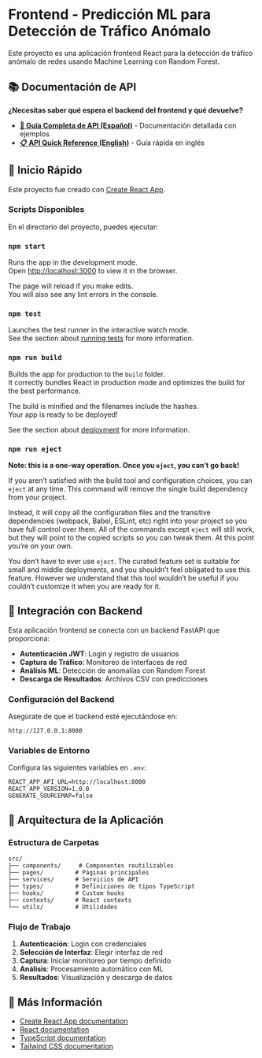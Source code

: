 # Frontend - Predicción ML para Detección de Tráfico Anómalo

Este proyecto es una aplicación frontend React para la detección de tráfico anómalo de redes usando Machine Learning con Random Forest.

## 📚 Documentación de API

**¿Necesitas saber qué espera el backend del frontend y qué devuelve?**

- **[📖 Guía Completa de API (Español)](./API_DOCUMENTATION.md)** - Documentación detallada con ejemplos
- **[📋 API Quick Reference (English)](./API_GUIDE_EN.md)** - Guía rápida en inglés

## 🚀 Inicio Rápido

Este proyecto fue creado con [Create React App](https://github.com/facebook/create-react-app).

### Scripts Disponibles

En el directorio del proyecto, puedes ejecutar:

### `npm start`

Runs the app in the development mode.\
Open [http://localhost:3000](http://localhost:3000) to view it in the browser.

The page will reload if you make edits.\
You will also see any lint errors in the console.

### `npm test`

Launches the test runner in the interactive watch mode.\
See the section about [running tests](https://facebook.github.io/create-react-app/docs/running-tests) for more information.

### `npm run build`

Builds the app for production to the `build` folder.\
It correctly bundles React in production mode and optimizes the build for the best performance.

The build is minified and the filenames include the hashes.\
Your app is ready to be deployed!

See the section about [deployment](https://facebook.github.io/create-react-app/docs/deployment) for more information.

### `npm run eject`

**Note: this is a one-way operation. Once you `eject`, you can’t go back!**

If you aren’t satisfied with the build tool and configuration choices, you can `eject` at any time. This command will remove the single build dependency from your project.

Instead, it will copy all the configuration files and the transitive dependencies (webpack, Babel, ESLint, etc) right into your project so you have full control over them. All of the commands except `eject` will still work, but they will point to the copied scripts so you can tweak them. At this point you’re on your own.

You don’t have to ever use `eject`. The curated feature set is suitable for small and middle deployments, and you shouldn’t feel obligated to use this feature. However we understand that this tool wouldn’t be useful if you couldn’t customize it when you are ready for it.

## 🔌 Integración con Backend

Esta aplicación frontend se conecta con un backend FastAPI que proporciona:

- **Autenticación JWT**: Login y registro de usuarios
- **Captura de Tráfico**: Monitoreo de interfaces de red
- **Análisis ML**: Detección de anomalías con Random Forest
- **Descarga de Resultados**: Archivos CSV con predicciones

### Configuración del Backend

Asegúrate de que el backend esté ejecutándose en:
```
http://127.0.0.1:8000
```

### Variables de Entorno

Configura las siguientes variables en `.env`:
```env
REACT_APP_API_URL=http://localhost:8000
REACT_APP_VERSION=1.0.0
GENERATE_SOURCEMAP=false
```

## 🔧 Arquitectura de la Aplicación

### Estructura de Carpetas
```
src/
├── components/     # Componentes reutilizables
├── pages/         # Páginas principales
├── services/      # Servicios de API
├── types/         # Definiciones de tipos TypeScript
├── hooks/         # Custom hooks
├── contexts/      # React contexts
└── utils/         # Utilidades
```

### Flujo de Trabajo

1. **Autenticación**: Login con credenciales
2. **Selección de Interfaz**: Elegir interfaz de red
3. **Captura**: Iniciar monitoreo por tiempo definido
4. **Análisis**: Procesamiento automático con ML
5. **Resultados**: Visualización y descarga de datos

## 📖 Más Información

- [Create React App documentation](https://facebook.github.io/create-react-app/docs/getting-started)
- [React documentation](https://reactjs.org/)
- [TypeScript documentation](https://www.typescriptlang.org/)
- [Tailwind CSS documentation](https://tailwindcss.com/)

